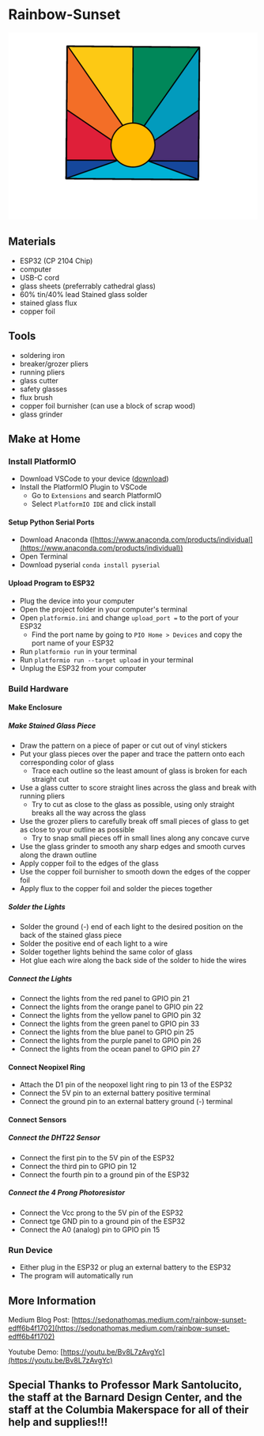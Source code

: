 # Rainbow-Sunset

![Rainbow Sunset Stained Glass](Images/IMG_0155.PNG?raw=true "Rainbow Sunset")

## Materials

 - ESP32 (CP 2104 Chip)
 - computer
 - USB-C cord
 - glass sheets (preferrably cathedral glass)
 - 60% tin/40% lead Stained glass solder
 - stained glass flux
 - copper foil

## Tools

- soldering iron
- breaker/grozer pliers
- running pliers
- glass cutter
- safety glasses
- flux brush
- copper foil burnisher (can use a block of scrap wood)
- glass grinder

## Make at Home

### Install PlatformIO

- Download VSCode to your device ([download](https://code.visualstudio.com/download))
- Install the PlatformIO Plugin to VSCode
  - Go to `Extensions` and search PlatformIO
  - Select `PlatformIO IDE` and click install

#### Setup Python Serial Ports

- Download Anaconda ([https://www.anaconda.com/products/individual](https://www.anaconda.com/products/individual))
- Open Terminal
- Download pyserial `conda install pyserial`

#### Upload Program to ESP32

- Plug the device into your computer
- Open the project folder in your computer's terminal
- Open `platformio.ini` and change `upload_port =` to the port of your ESP32
  - Find the port name by going to `PIO Home > Devices` and copy the port name of your ESP32
- Run `platformio run` in your terminal
- Run  `platformio run --target upload` in your terminal
- Unplug the ESP32 from your computer

### Build Hardware

#### Make Enclosure

##### Make Stained Glass Piece

- Draw the pattern on a piece of paper or cut out of vinyl stickers
- Put your glass pieces over the paper and trace the pattern onto each corresponding color of glass
  - Trace each outline so the least amount of glass is broken for each straight cut
- Use a glass cutter to score straight lines across the glass and break with running pliers
  - Try to cut as close to the glass as possible, using only straight breaks all the way across the glass
- Use the grozer pliers to carefully break off small pieces of glass to get as close to your outline as possible
  - Try to snap small pieces off in small lines along any concave curve
- Use the glass grinder to smooth any sharp edges and smooth curves along the drawn outline
- Apply copper foil to the edges of the glass
- Use the copper foil burnisher to smooth down the edges of the copper foil
- Apply flux to the copper foil and solder the pieces together

##### Solder the Lights

- Solder the ground (-) end of each light to the desired position on the back of the stained glass piece
- Solder the positive end of each light to a wire
- Solder together lights behind the same color of glass
- Hot glue each wire along the back side of the solder to hide the wires

##### Connect the Lights

- Connect the lights from the red panel to GPIO pin 21
- Connect the lights from the orange panel to GPIO pin 22
- Connect the lights from the yellow panel to GPIO pin 32
- Connect the lights from the green panel to GPIO pin 33
- Connect the lights from the blue panel to GPIO pin 25
- Connect the lights from the purple panel to GPIO pin 26
- Connect the lights from the ocean panel to GPIO pin 27

#### Connect Neopixel Ring

- Attach the D1 pin of the neopoxel light ring to pin 13 of the ESP32
- Connect the 5V pin to an external battery positive terminal
- Connect the ground pin to an external battery ground (-) terminal

#### Connect Sensors

##### Connect the DHT22 Sensor

- Connect the first pin to the 5V pin of the ESP32
- Connect the third pin to GPIO pin 12
- Connect the fourth pin to a ground pin of the ESP32

##### Connect the 4 Prong Photoresistor

- Connect the Vcc prong to the 5V pin of the ESP32
- Connect tge GND pin to a ground pin of the ESP32
- Connect the A0 (analog) pin to GPIO pin 15

### Run Device

- Either plug in the ESP32 or plug an external battery to the ESP32
- The program will automatically run

## More Information

Medium Blog Post: [https://sedonathomas.medium.com/rainbow-sunset-edff6b4f1702](https://sedonathomas.medium.com/rainbow-sunset-edff6b4f1702)

Youtube Demo: [https://youtu.be/Bv8L7zAvgYc](https://youtu.be/Bv8L7zAvgYc)

##
## Special Thanks to Professor Mark Santolucito, the staff at the Barnard Design Center, and the staff at the Columbia Makerspace for all of their help and supplies!!!

